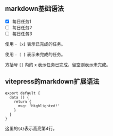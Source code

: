 ## markdown基础语法
- [x] 每日任务1
- [ ] 每日任务2
- [ ] 每日任务3

使用 `- [x]` 表示已完成的任务。

使用 `- [ ]` 表示未完成的任务。

方括号 `[]` 内的 x 表示任务已完成，留空则表示未完成。



## vitepress的markdown扩展语法
```js{4}
export default {
  data () {
    return {
      msg: 'Highlighted!'
    }
  }
}
```

这里的`{4}`表示高亮第4行。
